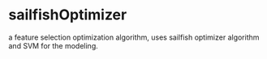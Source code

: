 # sailfishOptimizer

a feature selection optimization algorithm, uses sailfish optimizer algorithm and SVM for the modeling.

